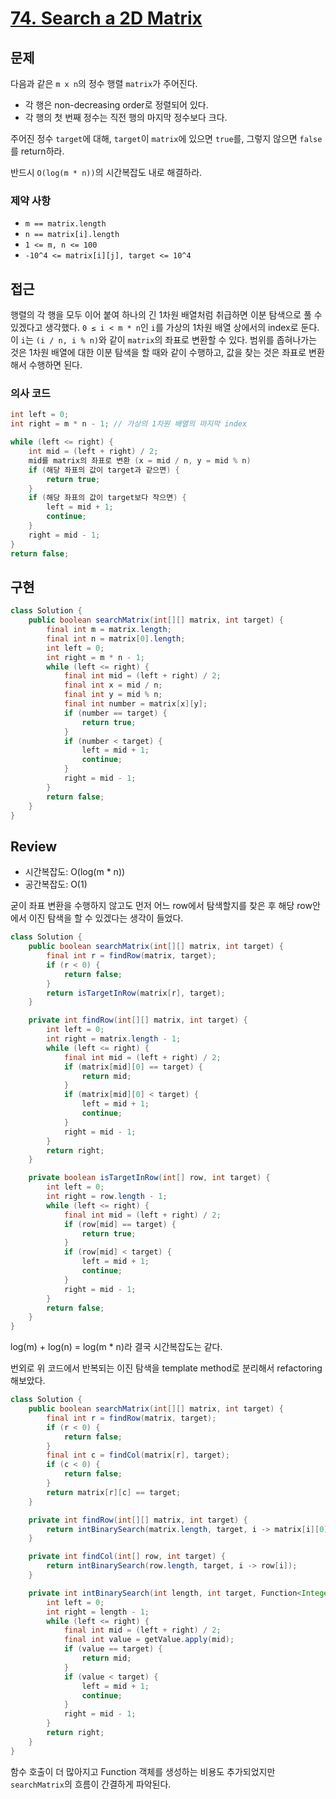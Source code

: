 # **[74. Search a 2D Matrix](https://leetcode.com/problems/search-a-2d-matrix/)**

## 문제

다음과 같은 `m x n`의 정수 행렬 `matrix`가 주어진다.

- 각 행은 non-decreasing order로 정렬되어 있다.
- 각 행의 첫 번째 정수는 직전 행의 마지막 정수보다 크다.

주어진 정수 `target`에 대해, `target`이 `matrix`에 있으면 `true`를, 그렇지 않으면 `false`를 return하라.

반드시 `O(log(m * n))`의 시간복잡도 내로 해결하라.

### 제약 사항

- `m == matrix.length`
- `n == matrix[i].length`
- `1 <= m, n <= 100`
- `-10^4 <= matrix[i][j], target <= 10^4`

## 접근

행렬의 각 행을 모두 이어 붙여 하나의 긴 1차원 배열처럼 취급하면 이분 탐색으로 풀 수 있겠다고 생각했다.  `0 ≤ i < m * n`인 `i`를 가상의 1차원 배열 상에서의 index로 둔다. 이 `i`는 `(i / n, i % n)`와 같이 `matrix`의 좌표로 변환할 수 있다. 범위를 좁혀나가는 것은 1차원 배열에 대한 이분 탐색을 할 때와 같이 수행하고, 값을 찾는 것은 좌표로 변환해서 수행하면 된다.

### 의사 코드

```java
int left = 0;
int right = m * n - 1; // 가상의 1차원 배열의 마지막 index

while (left <= right) {
	int mid = (left + right) / 2;
	mid를 matrix의 좌표로 변환 (x = mid / n, y = mid % n)
	if (해당 좌표의 값이 target과 같으면) {
		return true;
	}
	if (해당 좌표의 값이 target보다 작으면) {
		left = mid + 1;
		continue;
	}
	right = mid - 1;
}
return false;
```

## 구현

```java
class Solution {
    public boolean searchMatrix(int[][] matrix, int target) {
        final int m = matrix.length;
        final int n = matrix[0].length;
        int left = 0;
        int right = m * n - 1;
        while (left <= right) {
            final int mid = (left + right) / 2;
            final int x = mid / n;
            final int y = mid % n;
            final int number = matrix[x][y];
            if (number == target) {
                return true;
            }
            if (number < target) {
                left = mid + 1;
                continue;
            }
            right = mid - 1;
        }
        return false;
    }
}
```

## Review

- 시간복잡도: O(log(m * n))
- 공간복잡도: O(1)

굳이 좌표 변환을 수행하지 않고도 먼저 어느 row에서 탐색할지를 찾은 후 해당 row안에서 이진 탐색을 할 수 있겠다는 생각이 들었다.

```java
class Solution {
    public boolean searchMatrix(int[][] matrix, int target) {
        final int r = findRow(matrix, target);
        if (r < 0) {
            return false;
        }
        return isTargetInRow(matrix[r], target);
    }

    private int findRow(int[][] matrix, int target) {
        int left = 0;
        int right = matrix.length - 1;
        while (left <= right) {
            final int mid = (left + right) / 2;
            if (matrix[mid][0] == target) {
                return mid;
            }
            if (matrix[mid][0] < target) {
                left = mid + 1;
                continue;
            }
            right = mid - 1;
        }
        return right;
    }

    private boolean isTargetInRow(int[] row, int target) {
        int left = 0;
        int right = row.length - 1;
        while (left <= right) {
            final int mid = (left + right) / 2;
            if (row[mid] == target) {
                return true;
            }
            if (row[mid] < target) {
                left = mid + 1;
                continue;
            }
            right = mid - 1;
        }
        return false;
    }
}
```

log(m) + log(n) = log(m * n)라 결국 시간복잡도는 같다. 

번외로 위 코드에서 반복되는 이진 탐색을 template method로 분리해서 refactoring 해보았다.

```java
class Solution {
    public boolean searchMatrix(int[][] matrix, int target) {
        final int r = findRow(matrix, target);
        if (r < 0) {
            return false;
        }
        final int c = findCol(matrix[r], target);
        if (c < 0) {
            return false;
        }
        return matrix[r][c] == target;
    }

    private int findRow(int[][] matrix, int target) {
        return intBinarySearch(matrix.length, target, i -> matrix[i][0]);
    }

    private int findCol(int[] row, int target) {
        return intBinarySearch(row.length, target, i -> row[i]);
    }

    private int intBinarySearch(int length, int target, Function<Integer, Integer> getValue) {
        int left = 0;
        int right = length - 1;
        while (left <= right) {
            final int mid = (left + right) / 2;
            final int value = getValue.apply(mid);
            if (value == target) {
                return mid;
            }
            if (value < target) {
                left = mid + 1;
                continue;
            }
            right = mid - 1;
        }
        return right;
    }
}
```

함수 호출이 더 많아지고 Function 객체를 생성하는 비용도 추가되었지만 `searchMatrix`의 흐름이 간결하게 파악된다.
